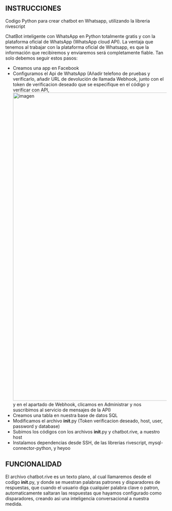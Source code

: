 ##  INSTRUCCIONES
Codigo Python para crear chatbot en Whatsapp, utilizando la libreria rivescript

ChatBot inteligente con WhatsApp en Python totalmente gratis y con la plataforma oficial de WhatsApp (WhatsApp cloud API). La ventaja que tenemos al trabajar con la plataforma oficial de Whatsapp, es que la información que recibiremos y enviaremos será completamente fiable. Tan solo debemos seguir estos pasos:
- Creamos una app en Facebook
- Configuramos el Api de WhatsApp (Añadir telefono de pruebas y verificarlo, añadir URL de devolución de llamada Webhook, junto con el token de verificacion deseado que se especifique en el código y verificar con API,<img width="960" alt="imagen" src="https://github.com/DanMkAg/chatbot-whatsapp/assets/43437599/32fd48d6-5ee1-467e-8539-994d277b83a3"> y en el apartado de Webhook, clicamos en Administrar y nos suscribimos al servicio de mensajes de la API)
- Creamos una tabla en nuestra base de datos SQL
- Modificamos el archivo __init__.py (Token verificacion deseado, host, user, password y database)
- Subimos los códigos con los archivos __init__.py y chatbot.rive, a nuestro host
- Instalamos dependencias desde SSH, de las librerias rivescript, mysql-connector-python, y heyoo

##  FUNCIONALIDAD
El archivo chatbot.rive es un texto plano, al cual llamaremos desde el codigo __init__.py, y donde se muestran palabras patrones y disparadores de respuestas, que cuando el usuario diga cualquier palabra clave o patron, automaticamente saltaran las respuestas que hayamos configurado como disparadores, creando asi una inteligencia conversacional a nuestra medida.
